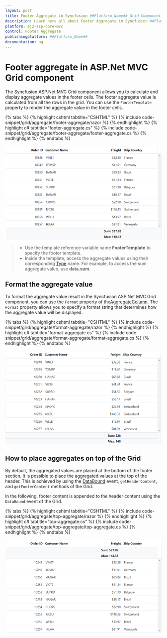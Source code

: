 ```yaml
---
layout: post
title: Footer Aggregate in Syncfusion ##Platform_Name## Grid Component
description: Learn here all about Footer Aggregate in Syncfusion ##Platform_Name## Grid component of Syncfusion Essential JS 2 and more.
platform: ej2-asp-core-mvc
control: Footer Aggregate
publishingplatform: ##Platform_Name##
documentation: ug
---
```


# Footer aggregate in ASP.Net MVC Grid component

The Syncfusion ASP.Net MVC Grid component allows you to calculate and display aggregate values in the footer cells. The footer aggregate value is calculated from all the rows in the grid. You can use the `FooterTemplate` property to render the aggregate value in the footer cells.

{% tabs %}
{% highlight cshtml tabtitle="CSHTML" %}
{% include code-snippet/grid/aggregate/footer-aggregate/razor %}
{% endhighlight %}
{% highlight c# tabtitle="footer-aggregate.cs" %}
{% include code-snippet/grid/aggregate/footer-aggregate/footer-aggregate.cs %}
{% endhighlight %}
{% endtabs %}

![Aggregates](../../images/aggregates/footer-aggregate.png)

> * Use the template reference variable name **FooterTemplate** to specify the footer template.
> * Inside the template, access the aggregate values using their corresponding [Type](https://help.syncfusion.com/cr/aspnetmvc-js2/Syncfusion.EJ2.Grids.AggregateType.html) name. For example, to access the sum aggregate value, use **data.sum**.

## Format the aggregate value

To format the aggregate value result in the Syncfusion ASP.Net MVC Grid component, you can use the `Format` property of the[AggregateColumn](https://help.syncfusion.com/cr/aspnetmvc-js2/Syncfusion.EJ2.Grids.GridAggregateColumns.html). The `Format` property allows you to specify a format string that determines how the aggregate value will be displayed.

{% tabs %}
{% highlight cshtml tabtitle="CSHTML" %}
{% include code-snippet/grid/aggregate/format-aggregate/razor %}
{% endhighlight %}
{% highlight c# tabtitle="format-aggregate.cs" %}
{% include code-snippet/grid/aggregate/format-aggregate/format-aggregate.cs %}
{% endhighlight %}
{% endtabs %}

![Format the aggregate value](../../images/aggregates/format-aggergate.png)

## How to place aggregates on top of the Grid

By default, the aggregated values are placed at the bottom of the footer section. It is possible to place the aggregated values at the top of the header. This is achieved by using the [DataBound](https://help.syncfusion.com/cr/aspnetmvc-js2/Syncfusion.EJ2.Grids.Grid.html#Syncfusion_EJ2_Grids_Grid_DataBound) event, `getHeaderContent`, and `getFooterContent` methods of the Grid.

In the following, footer content is appended to the header content using the `DataBound` event of the Grid.

{% tabs %}
{% highlight cshtml tabtitle="CSHTML" %}
{% include code-snippet/grid/aggregate/top-aggregate/razor %}
{% endhighlight %}
{% highlight c# tabtitle="top-aggregate.cs" %}
{% include code-snippet/grid/aggregate/top-aggregate/top-aggregate.cs %}
{% endhighlight %}
{% endtabs %}

![Place aggregates on top of the Grid](../../images/aggregates/top-aggergate.png)
